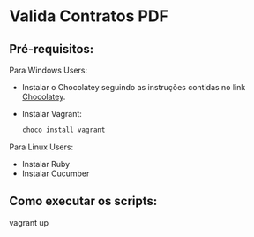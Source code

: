 # Valida Contratos PDF 

## Pré-requisitos:

Para Windows Users:
- Instalar o Chocolatey seguindo as instruções contidas no link [Chocolatey](https://chocolatey.org/install).

- Instalar Vagrant:
  ```cmd
  choco install vagrant
  ```

Para Linux Users:
- Instalar Ruby
- Instalar Cucumber

## Como executar os scripts:

vagrant up